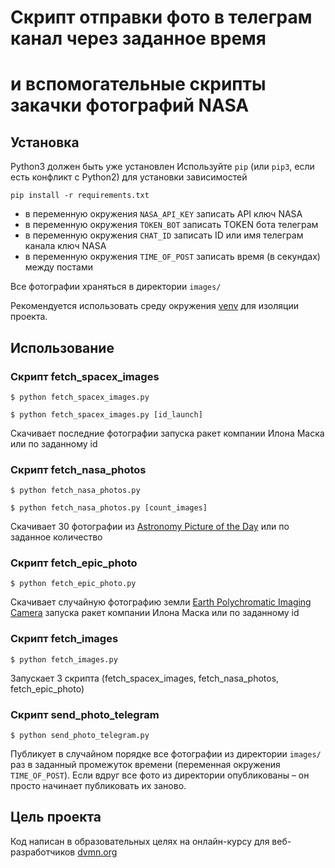 # Скрипт отправки фото в телеграм канал через заданное время
# и вспомогательные скрипты закачки фотографий NASA 


## Установка

Python3 должен быть уже установлен
Используйте `pip` (или `pip3`, если есть конфликт с Python2) для установки зависимостей
```
pip install -r requirements.txt
```
* в переменную окружения `NASA_API_KEY` записать API ключ NASA
* в переменную окружения `TOKEN_BOT` записать TOKEN бота телеграм
* в переменную окружения `CHAT_ID` записать ID или имя телеграм канала ключ NASA
* в переменную окружения `TIME_OF_POST` записать время (в секундах) между постами

Все фотографии храняться в директории `images/`

Рекомендуется использовать среду окружения [venv](https://docs.python.org/3/library/venv.html) для изоляции проекта.


## Использование
### Скрипт fetch_spacex_images
```console
$ python fetch_spacex_images.py

$ python fetch_spacex_images.py [id_launch]
```
Скачивает последние фотографии запуска ракет компании Илона Маска или по заданному id


### Скрипт fetch_nasa_photos
```console
$ python fetch_nasa_photos.py

$ python fetch_nasa_photos.py [count_images]
```
Скачивает 30 фотографии из [Astronomy Picture of the Day](https://api.nasa.gov/) или по заданное количество


### Скрипт fetch_epic_photo
```console
$ python fetch_epic_photo.py
```
Скачивает случайную фотографию земли [Earth Polychromatic Imaging Camera](https://api.nasa.gov/) запуска ракет компании Илона Маска или по заданному id


### Скрипт fetch_images
```console
$ python fetch_images.py
```
Запускает 3 скрипта (fetch_spacex_images, fetch_nasa_photos, fetch_epic_photo)


### Скрипт send_photo_telegram
```console
$ python send_photo_telegram.py
```
Публикует в случайном порядке все фотографии из директории `images/` раз в заданный промежуток времени (переменная окружения `TIME_OF_POST`).
Если вдруг все фото из директории опубликованы – он просто начинает публиковать их заново.


## Цель проекта

Код написан в образовательных целях на онлайн-курсу для веб-разработчиков [dvmn.org](https://dvmn.org/)